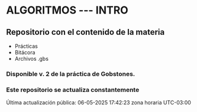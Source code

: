 # ALGORITMOS --- INTRO

## Repositorio con el contenido de la materia

- Prácticas
- Bitácora
- Archivos .gbs

### Disponible v. 2 de la práctica de Gobstones.

### Este repositorio se actualiza constantemente


Última actualización pública: 06-05-2025 17:42:23 zona horaria UTC-03:00
